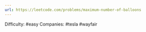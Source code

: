 ```yaml
---
url: https://leetcode.com/problems/maximum-number-of-balloons
---
```


Difficulty: #easy
Companies: #tesla #wayfair